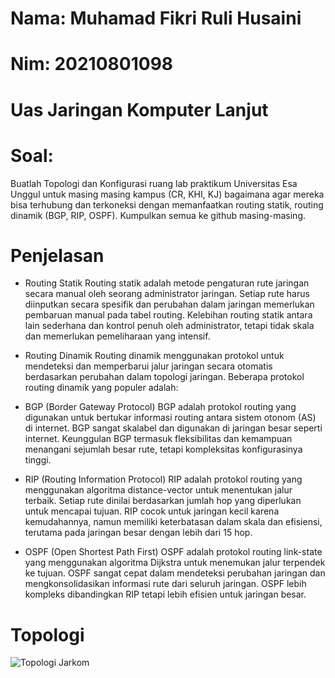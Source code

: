 # Nama: Muhamad Fikri Ruli Husaini

# Nim: 20210801098

# Uas Jaringan Komputer Lanjut

# Soal:

Buatlah Topologi dan Konfigurasi ruang lab praktikum Universitas Esa Unggul untuk masing masing kampus (CR, KHI, KJ) bagaimana agar mereka bisa terhubung dan terkoneksi dengan memanfaatkan routing statik, routing dinamik (BGP, RIP, OSPF). Kumpulkan semua ke github masing-masing.

# Penjelasan

- Routing Statik
  Routing statik adalah metode pengaturan rute jaringan secara manual oleh seorang administrator jaringan. Setiap rute harus diinputkan secara spesifik dan perubahan dalam jaringan memerlukan pembaruan manual pada tabel routing. Kelebihan routing statik antara lain sederhana dan kontrol penuh oleh administrator, tetapi tidak skala dan memerlukan pemeliharaan yang intensif.

- Routing Dinamik
  Routing dinamik menggunakan protokol untuk mendeteksi dan memperbarui jalur jaringan secara otomatis berdasarkan perubahan dalam topologi jaringan. Beberapa protokol routing dinamik yang populer adalah:

- BGP (Border Gateway Protocol)
  BGP adalah protokol routing yang digunakan untuk bertukar informasi routing antara sistem otonom (AS) di internet. BGP sangat skalabel dan digunakan di jaringan besar seperti internet. Keunggulan BGP termasuk fleksibilitas dan kemampuan menangani sejumlah besar rute, tetapi kompleksitas konfigurasinya tinggi.

- RIP (Routing Information Protocol)
  RIP adalah protokol routing yang menggunakan algoritma distance-vector untuk menentukan jalur terbaik. Setiap rute dinilai berdasarkan jumlah hop yang diperlukan untuk mencapai tujuan. RIP cocok untuk jaringan kecil karena kemudahannya, namun memiliki keterbatasan dalam skala dan efisiensi, terutama pada jaringan besar dengan lebih dari 15 hop.

- OSPF (Open Shortest Path First)
  OSPF adalah protokol routing link-state yang menggunakan algoritma Dijkstra untuk menemukan jalur terpendek ke tujuan. OSPF sangat cepat dalam mendeteksi perubahan jaringan dan mengkonsolidasikan informasi rute dari seluruh jaringan. OSPF lebih kompleks dibandingkan RIP tetapi lebih efisien untuk jaringan besar.

# Topologi

![Topologi Jarkom](Topologi.png)

